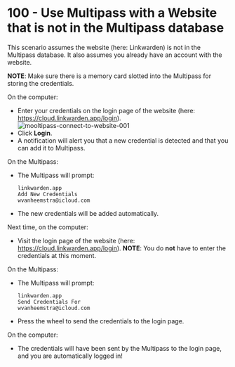 # 100 - Use Multipass with a Website that is not in the Multipass database

This scenario assumes the website (here: Linkwarden) is not in the Multipass database. It also assumes you already have an account with the website.

**NOTE**: Make sure there is a memory card slotted into the Multipass for storing the credentials.

On the computer:

- Enter your credentials on the login page of the website (here: https://cloud.linkwarden.app/login).
  ![mooltipass-connect-to-website-001](https://github.com/user-attachments/assets/1f702f5a-22a9-4f7e-b936-f460bea4715f)
- Click **Login**.
- A notification will alert you that a new credential is detected and that you can add it to Multipass.

On the Multipass:

- The Multipass will prompt:
  ```
  linkwarden.app
  Add New Credentials
  wvanheemstra@icloud.com
  ```
- The new credentials will be added automatically.

Next time, on the computer:

- Visit the login page of the website (here: https://cloud.linkwarden.app/login). **NOTE**: You do **not** have to enter the credentials at this moment.

On the Multipass:

- The Multipass will prompt:
  ```
  linkwarden.app
  Send Credentials For
  wvanheemstra@icloud.com
  ```
- Press the wheel to send the credentials to the login page.

On the computer:

- The credentials will have been sent by the Multipass to the login page, and you are automatically logged in!

